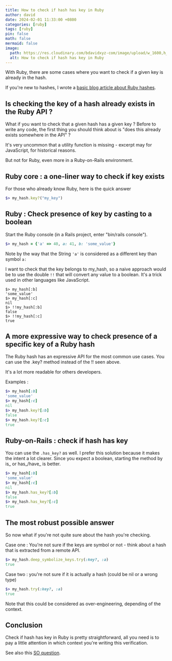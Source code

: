 ```yaml
---
title: How to check if hash has key in Ruby
author: david
date: 2024-02-01 11:33:00 +0800
categories: [ruby]
tags: [ruby]
pin: false
math: false
mermaid: false
image:
  path: https://res.cloudinary.com/bdavidxyz-com/image/upload/w_1600,h_836,q_100/l_text:Karla_72_bold:How%20to%20check%20if%20hash%20has%20key%20in%20Ruby,co_rgb:ffe4e6,c_fit,w_1400,h_240/fl_layer_apply,g_south_west,x_100,y_180/l_text:Karla_48:A%20simple%20answer,co_rgb:ffe4e680,c_fit,w_1400/fl_layer_apply,g_south_west,x_100,y_100/newblog/globals/bg_me.jpg
  alt: How to check if hash has key in Ruby
---
```


With Ruby, there are some cases where you want to check if a given key is already in the hash.

If you're new to hashes, I wrote a [basic blog article about Ruby hashes](https://bootrails.com/blog/how-to-define-and-use-a-ruby-hash/).

## Is checking the key of a hash already exists in the Ruby API ?

What if you want to check that a given hash has a given key ? Before to write any code, the first thing you should think about is "does this already exists somewhere in the API" ? 

It's very uncommon that a utility function is missing - excerpt may for JavaScript, for historical reasons. 

But not for Ruby, even more in a Ruby-on-Rails environment.

## Ruby core : a one-liner way to check if key exists

For those who already know Ruby, here is the quick answer

```ruby
$> my_hash.key?("my_key")
```

## Ruby : Check presence of key by casting to a boolean

Start the Ruby console (in a Rails project, enter "bin/rails console").

```ruby
$> my_hash = {'a' => 40, a: 41, b: 'some_value'}
```

Note by the way that the String `'a'` is considered as a different key than symbol `a:`

I want to check that the key belongs to my_hash, so a naive approach would be to use the double `!!` that will convert any value to a boolean. It's a trick used in other languages like JavaScript.

```shell
$> my_hash[:b]
'some_value'
$> my_hash[:c]
nil
$> !!my_hash[:b]
false
$> !!my_hash[:c]
true
```

## A more expressive way to check presence of a specific key of a Ruby hash

The Ruby hash has an expressive API for the most common use cases. You can use the .key? method instead of the !! seen above.

It's a lot more readable for others developers.

Examples :

```ruby
$> my_hash[:b]
'some_value'
$> my_hash[:c]
nil
$> my_hash.key?[:b]
false
$> my_hash.key?[:c]
true
```

## Ruby-on-Rails : check if hash has key

You can use the `.has_key?` as well. I prefer this solution because it makes the intent a lot clearer. Since you expect a boolean, starting the method by is_ or has_/have_ is better.

```ruby
$> my_hash[:b]
'some_value'
$> my_hash[:c]
nil
$> my_hash.has_key?[:b]
false
$> my_hash.has_key?[:c]
true
```

## The most robust possible answer

So now what if you're not quite sure about the hash you're checking. 

Case one :  You're not sure if the keys are symbol or not - think about a hash that is extracted from a remote API.

```ruby
$> my_hash.deep_symbolize_keys.try(:key?, :a)
true
```

Case two : you're not sure if it is actually a hash (could be nil or a wrong type)

```ruby
$> my_hash.try(:key?, :a)
true
```

Note that this could be considered as over-engineering, depending of the context.

## Conclusion

Check if hash has key in Ruby is pretty straightforward, all you need is to pay a little attention in which context you're writing this verification.

See also this <a href="https://stackoverflow.com/questions/4528506/how-to-check-if-a-specific-key-is-present-in-a-hash-or-not" target="_blank">SO question</a>.

